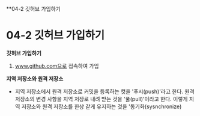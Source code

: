 **04-2 깃허브 가입하기
# 04-2 깃허브 가입하기

**깃허브 가입하기**
1. www.github.com으로 접속하여 가입

**지역 저장소와 원격 저장소**
- 지역 저장소에서 원격 저장소로 커밋을 등록하는 컷을 '푸시(push)'라고 한다. 원격 저장소의 변경 사항을 지역 저장로 내려 받는 것을 '풀(pull)'이라고 한다. 이렇게 지역 저장소와 원격 저장소를 한상 같게 유지하는 것을 '동기화(sysnchronize)